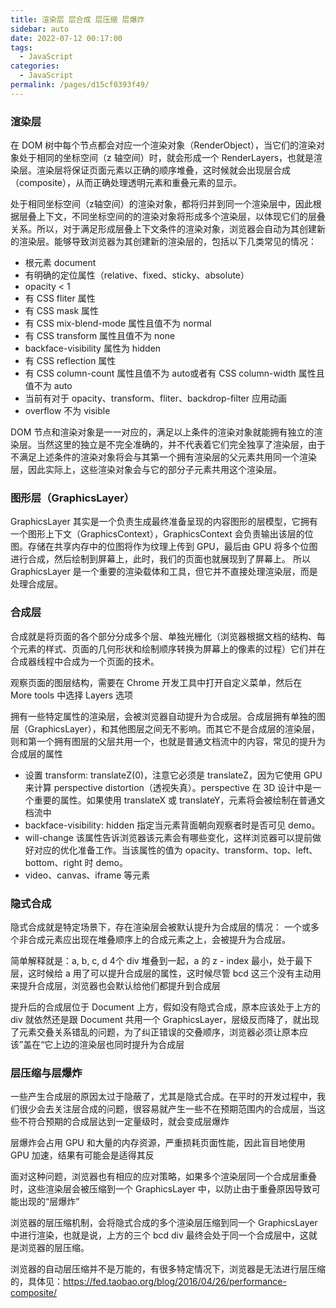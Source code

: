 ```yaml
---
title: 渲染层 层合成 层压缩 层爆炸
sidebar: auto
date: 2022-07-12 00:17:00
tags: 
  - JavaScript
categories: 
  - JavaScript
permalink: /pages/d15cf0393f49/
---
```


### 渲染层
在 DOM 树中每个节点都会对应一个渲染对象（RenderObject），当它们的渲染对象处于相同的坐标空间（z 轴空间）时，就会形成一个 RenderLayers，也就是渲染层。渲染层将保证页面元素以正确的顺序堆叠，这时候就会出现层合成（composite），从而正确处理透明元素和重叠元素的显示。

处于相同坐标空间（z轴空间）的渲染对象，都将归并到同一个渲染层中，因此根据层叠上下文，不同坐标空间的的渲染对象将形成多个渲染层，以体现它们的层叠关系。所以，对于满足形成层叠上下文条件的渲染对象，浏览器会自动为其创建新的渲染层。能够导致浏览器为其创建新的渲染层的，包括以下几类常见的情况：

- 根元素 document
- 有明确的定位属性（relative、fixed、sticky、absolute）
- opacity < 1
- 有 CSS fliter 属性
- 有 CSS mask 属性
- 有 CSS mix-blend-mode 属性且值不为 normal
- 有 CSS transform 属性且值不为 none
- backface-visibility 属性为 hidden
- 有 CSS reflection 属性
- 有 CSS column-count 属性且值不为 auto或者有 CSS column-width 属性且值不为 auto
- 当前有对于 opacity、transform、fliter、backdrop-filter 应用动画
- overflow 不为 visible

DOM 节点和渲染对象是一一对应的，满足以上条件的渲染对象就能拥有独立的渲染层。当然这里的独立是不完全准确的，并不代表着它们完全独享了渲染层，由于不满足上述条件的渲染对象将会与其第一个拥有渲染层的父元素共用同一个渲染层，因此实际上，这些渲染对象会与它的部分子元素共用这个渲染层。

### 图形层（GraphicsLayer）
GraphicsLayer 其实是一个负责生成最终准备呈现的内容图形的层模型，它拥有一个图形上下文（GraphicsContext），GraphicsContext 会负责输出该层的位图。存储在共享内存中的位图将作为纹理上传到 GPU，最后由 GPU 将多个位图进行合成，然后绘制到屏幕上，此时，我们的页面也就展现到了屏幕上。
所以 GraphicsLayer 是一个重要的渲染载体和工具，但它并不直接处理渲染层，而是处理合成层。

### 合成层
合成就是将页面的各个部分分成多个层、单独光栅化（浏览器根据文档的结构、每个元素的样式、页面的几何形状和绘制顺序转换为屏幕上的像素的过程）它们并在合成器线程中合成为一个页面的技术。

观察页面的图层结构，需要在 Chrome 开发工具中打开自定义菜单，然后在 More tools 中选择 Layers 选项

拥有一些特定属性的渲染层，会被浏览器自动提升为合成层。合成层拥有单独的图层（GraphicsLayer），和其他图层之间无不影响。而其它不是合成层的渲染层，则和第一个拥有图层的父层共用一个，也就是普通文档流中的内容，常见的提升为合成层的属性

- 设置 transform: translateZ(0)，注意它必须是 translateZ，因为它使用 GPU 来计算 perspective distortion（透视失真）。perspective 在 3D 设计中是一个重要的属性。如果使用 translateX 或 translateY，元素将会被绘制在普通文档流中
- backface-visibility: hidden 指定当元素背面朝向观察者时是否可见 demo。
- will-change 该属性告诉浏览器该元素会有哪些变化，这样浏览器可以提前做好对应的优化准备工作。当该属性的值为 opacity、transform、top、left、bottom、right 时 demo。
- video、canvas、iframe 等元素

### 隐式合成

隐式合成就是特定场景下，存在渲染层会被默认提升为合成层的情况： 一个或多个非合成元素应出现在堆叠顺序上的合成元素之上，会被提升为合成层。

简单解释就是：a, b, c, d 4个 div 堆叠到一起，a 的 z - index 最小，处于最下层，这时候给 a 用了可以提升合成层的属性，这时候尽管 bcd 这三个没有主动用来提升合成层，浏览器也会默认给他们都提升到合成层

提升后的合成层位于 Document 上方，假如没有隐式合成，原本应该处于上方的 div 就依然还是跟 Document 共用一个 GraphicsLayer，层级反而降了，就出现了元素交叠关系错乱的问题，为了纠正错误的交叠顺序，浏览器必须让原本应该”盖在“它上边的渲染层也同时提升为合成层

### 层压缩与层爆炸
一些产生合成层的原因太过于隐蔽了，尤其是隐式合成。在平时的开发过程中，我们很少会去关注层合成的问题，很容易就产生一些不在预期范围内的合成层，当这些不符合预期的合成层达到一定量级时，就会变成层爆炸

层爆炸会占用 GPU 和大量的内存资源，严重损耗页面性能，因此盲目地使用 GPU 加速，结果有可能会是适得其反

面对这种问题，浏览器也有相应的应对策略，如果多个渲染层同一个合成层重叠时，这些渲染层会被压缩到一个 GraphicsLayer 中，以防止由于重叠原因导致可能出现的“层爆炸”

浏览器的层压缩机制，会将隐式合成的多个渲染层压缩到同一个 GraphicsLayer 中进行渲染，也就是说，上方的三个 bcd div 最终会处于同一个合成层中，这就是浏览器的层压缩。

浏览器的自动层压缩并不是万能的，有很多特定情况下，浏览器是无法进行层压缩的，具体见：https://fed.taobao.org/blog/2016/04/26/performance-composite/


